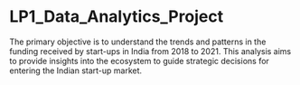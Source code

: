 # LP1_Data_Analytics_Project
The primary objective is to understand the trends and patterns in the funding received by start-ups in India from 2018 to 2021. This analysis aims to provide insights into the ecosystem to guide strategic decisions for entering the Indian start-up market.
